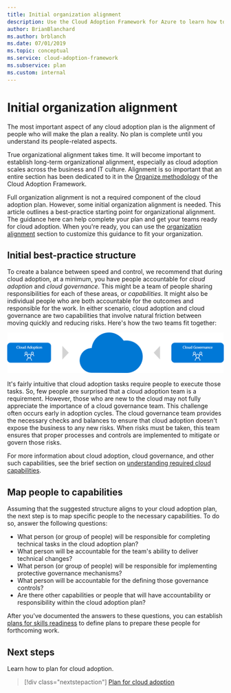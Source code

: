 ```yaml
---
title: Initial organization alignment
description: Use the Cloud Adoption Framework for Azure to learn how to complete your initial organization alignment and get your teams ready for cloud adoption.
author: BrianBlanchard
ms.author: brblanch
ms.date: 07/01/2019
ms.topic: conceptual
ms.service: cloud-adoption-framework
ms.subservice: plan
ms.custom: internal
---
```


# Initial organization alignment

The most important aspect of any cloud adoption plan is the alignment of people who will make the plan a reality. No plan is complete until you understand its people-related aspects.

True organizational alignment takes time. It will become important to establish long-term organizational alignment, especially as cloud adoption scales across the business and IT culture. Alignment is so important that an entire section has been dedicated to it in the [Organize methodology](../organize/index.md) of the Cloud Adoption Framework.

Full organization alignment is not a required component of the cloud adoption plan. However, some initial organization alignment is needed. This article outlines a best-practice starting point for organizational alignment. The guidance here can help complete your plan and get your teams ready for cloud adoption. When you're ready, you can use the [organization alignment](../organize/index.md) section to customize this guidance to fit your organization.

## Initial best-practice structure

To create a balance between speed and control, we recommend that during cloud adoption, at a minimum, you have people accountable for *cloud adoption* and *cloud governance*. This might be a team of people sharing responsibilities for each of these areas, or *capabilities*. It might also be individual people who are both accountable for the outcomes and responsible for the work. In either scenario, cloud adoption and cloud governance are two capabilities that involve natural friction between moving quickly and reducing risks. Here's how the two teams fit together:

![Cloud adoption with a cloud center of excellence](../_images/ready/org-ready-best-practice.png)

It's fairly intuitive that cloud adoption tasks require people to execute those tasks. So, few people are surprised that a cloud adoption team is a requirement. However, those who are new to the cloud may not fully appreciate the importance of a cloud governance team. This challenge often occurs early in adoption cycles. The cloud governance team provides the necessary checks and balances to ensure that cloud adoption doesn't expose the business to any new risks. When risks must be taken, this team ensures that proper processes and controls are implemented to mitigate or govern those risks.

For more information about cloud adoption, cloud governance, and other such capabilities, see the brief section on [understanding required cloud capabilities](../organize/index.md#understand-required-cloud-functions).

## Map people to capabilities

Assuming that the suggested structure aligns to your cloud adoption plan, the next step is to map specific people to the necessary capabilities. To do so, answer the following questions:

- What person (or group of people) will be responsible for completing technical tasks in the cloud adoption plan?
- What person will be accountable for the team's ability to deliver technical changes?
- What person (or group of people) will be responsible for implementing protective governance mechanisms?
- What person will be accountable for the defining those governance controls?
- Are there other capabilities or people that will have accountability or responsibility within the cloud adoption plan?

After you've documented the answers to these questions, you can establish [plans for skills readiness](./adapt-roles-skills-processes.md) to define plans to prepare these people for forthcoming work.

## Next steps

Learn how to plan for cloud adoption.

> [!div class="nextstepaction"]
> [Plan for cloud adoption](./plan-intro.md)
